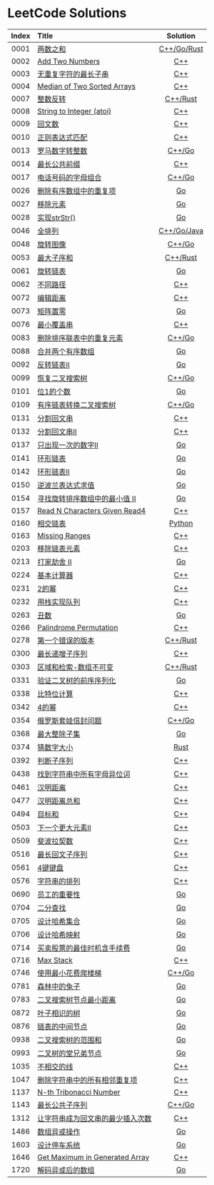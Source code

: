 # LeetCode Solutions

| Index | Title | Solution |
| :---: | :---- | :------: |
| 0001 | [两数之和]( https://leetcode-cn.com/problems/two-sum )  | [C++/Go/Rust]( src/p0001 ) |
| 0002 | [Add Two Numbers]( https://leetcode-cn.com/problems/add-two-numbers )  | [C++]( src/p0002 ) |
| 0003 | [无重复字符的最长子串]( https://leetcode-cn.com/problems/longest-substring-without-repeating-character )  | [C++]( src/p0003 ) |
| 0004 | [Median of Two Sorted Arrays]( https://leetcode-cn.com/problems/median-of-two-sorted-arrays )  | [C++]( src/p0004 ) |
| 0007 | [整数反转]( https://leetcode-cn.com/problems/reverse-integer )  | [C++/Rust]( src/p0007 ) |
| 0008 | [String to Integer (atoi)]( https://leetcode-cn.com/problems/string-to-integer-atoi )  | [C++]( src/p0008 ) |
| 0009 | [回文数]( https://leetcode-cn.com/problems/palindrome-number )  | [C++]( src/p0009 ) |
| 0010 | [正则表达式匹配]( https://leetcode-cn.com/problems/regular-expression-matching )  | [C++]( src/p0010 ) |
| 0013 | [罗马数字转整数]( https://leetcode-cn.com/problems/roman-to-integer )  | [C++/Go]( src/p0013 ) |
| 0014 | [最长公共前缀]( https://leetcode-cn.com/problems/longest-common-prefix )  | [C++]( src/p0014 ) |
| 0017 | [电话号码的字母组合]( https://leetcode-cn.com/problems/letter-combinations-of-a-phone-number )  | [C++/Go]( src/p0017 ) |
| 0026 | [删除有序数组中的重复项]( https://leetcode-cn.com/problems/remove-duplicates-from-sorted-array )  | [Go]( src/p0026 ) |
| 0027 | [移除元素]( https://leetcode-cn.com/problems/remove-element )  | [Go]( src/p0027 ) |
| 0028 | [实现strStr()]( https://leetcode-cn.com/problems/implement-strstr )  | [Go]( src/p0028 ) |
| 0046 | [全排列]( https://leetcode-cn.com/problems/permutations )  | [C++/Go/Java]( src/p0046 ) |
| 0048 | [旋转图像]( https://leetcode-cn.com/problems/rotate-image/ )  | [C++/Go]( src/p0048 ) |
| 0053 | [最大子序和]( https://leetcode-cn.com/problems/maximum-subarray )  | [C++/Rust]( src/p0053 ) |
| 0061 | [旋转链表]( https://leetcode-cn.com/problems/rotate-list )  | [Go]( src/p0061 ) |
| 0062 | [不同路径]( https://leetcode-cn.com/problems/unique-paths )  | [C++]( src/p0062 ) |
| 0072 | [编辑距离]( https://leetcode-cn.com/problems/edit-distance )  | [C++]( src/p0072 ) |
| 0073 | [矩阵置零]( https://leetcode-cn.com/problems/set-matrix-zeroes )  | [Go]( src/p0073 ) |
| 0076 | [最小覆盖串]( https://leetcode-cn.com/problems/minimum-window-substring )  | [C++]( src/p0076 ) |
| 0083 | [删除排序联表中的重复元素]( https://leetcode-cn.com/problems/remove-duplicates-from-sorted-list )  | [C++/Go]( src/p0083 ) |
| 0088 | [合并两个有序数组]( https://leetcode-cn.com/problems/merge-sorted-array )  | [Go]( src/p0088 ) |
| 0092 | [反转链表II]( https://leetcode-cn.com/problems/reverse-linked-list-ii )  | [Go]( src/p0092 ) |
| 0099 | [恢复二叉搜索树]( https://leetcode-cn.com/problems/recover-binary-search-tree )  | [C++/Go]( src/p0099 ) |
| 0101 | [位1的个数]( https://leetcode-cn.com/problems/number-of-1-bits )  | [Go]( src/p0101 ) |
| 0109 | [有序链表转换二叉搜索树]( https://leetcode-cn.com/problems/convert-sorted-list-to-binary-search-tree )  | [C++/Go]( src/p0109 ) |
| 0131 | [分割回文串]( https://leetcode-cn.com/problems/palindrome-partitioning )  | [C++]( src/p0131 ) |
| 0132 | [分割回文串II]( https://leetcode-cn.com/problems/palindrome-partitioning-ii )  | [C++]( src/p0132 ) |
| 0137 | [只出现一次的数字II]( https://leetcode-cn.com/problems/single-number-ii )  | [Go]( src/p0137 ) |
| 0141 | [环形链表]( https://leetcode-cn.com/problems/linked-list-cycle )  | [Go]( src/p0141 ) |
| 0142 | [环形链表II]( https://leetcode-cn.com/problems/linked-list-cycle-ii )  | [Go]( src/p0142 ) |
| 0150 | [逆波兰表达式求值]( https://leetcode-cn.com/problems/evaluate-reverse-polish-notation )  | [Go]( src/p0150 ) |
| 0154 | [寻找旋转排序数组中的最小值 II]( https://leetcode-cn.com/problems/find-minimum-in-rotated-sorted-array-ii )  | [Go]( src/p0154 ) |
| 0157 | [Read N Characters Given Read4]( https://leetcode-cn.com/problems/read-n-characters-given-read4 )  | [C++]( src/p0157 ) |
| 0160 | [相交链表]( https://leetcode-cn.com/problems/intersection-of-two-linked-lists )  | [Python]( src/p0160 ) |
| 0163 | [Missing Ranges]( https://leetcode-cn.com/problems/missing-ranges )  | [C++]( src/p0163 ) |
| 0203 | [移除链表元素]( https://leetcode-cn.com/problems/remove-linked-list-elements )  | [C++]( src/p0203 ) |
| 0213 | [打家劫舍 II]( https://leetcode-cn.com/problems/house-robber-ii )  | [Go]( src/p0213 ) |
| 0224 | [基本计算器]( https://leetcode-cn.com/problems/basic-calculator )  | [C++]( src/p0224 ) |
| 0231 | [2的幂]( https://leetcode-cn.com/problems/power-of-two )  | [C++]( src/p0231 ) |
| 0232 | [用栈实现队列]( https://leetcode-cn.com/problems/implement-queue-using-stacks )  | [C++]( src/p0232 ) |
| 0263 | [丑数]( https://leetcode-cn.com/problems/ugly-number )  | [Go]( src/p0263 ) |
| 0266 | [Palindrome Permutation]( https://leetcode-cn.com/problems/palindrome-permutation )  | [C++]( src/p0266 ) |
| 0278 | [第一个错误的版本]( https://leetcode-cn.com/problems/first-bad-version )  | [C++/Rust]( src/p0278 ) |
| 0300 | [最长递增子序列]( https://leetcode-cn.com/problems/longest-increasing-subsequence )  | [C++]( src/p0300 ) |
| 0303 | [区域和检索-数组不可变]( https://leetcode-cn.com/problems/range-sum-query-immutable )  | [C++/Rust]( src/p0303 ) |
| 0331 | [验证二叉树的前序序列化]( https://leetcode-cn.com/problems/verify-preorder-serialization-of-a-binary-tree )  | [Go]( src/p0331 ) |
| 0338 | [比特位计算]( https://leetcode-cn.com/problems/counting-bits/ )  | [C++]( src/p0338 ) |
| 0342 | [4的幂]( https://leetcode-cn.com/problems/power-of-four )  | [C++]( src/p0342 ) |
| 0354 | [俄罗斯套娃信封问题]( https://leetcode-cn.com/problems/russian-doll-envelopes )  | [C++/Go]( src/p0354 ) |
| 0368 | [最大整除子集]( https://leetcode-cn.com/problems/largest-divisible-subset )  | [Go]( src/p0368 ) |
| 0374 | [猜数字大小]( https://leetcode-cn.com/problems/find-all-anagrams-in-a-string )  | [Rust]( src/p0374 ) |
| 0392 | [判断子序列]( https://leetcode-cn.com/problems/is-subsequence )  | [C++]( src/p0392 ) |
| 0438 | [找到字符串中所有字母异位词]( https://leetcode-cn.com/problems/find-all-anagrams-in-a-string )  | [C++]( src/p0438 ) |
| 0461 | [汉明距离]( https://leetcode-cn.com/problems/hamming-distance )  | [C++]( src/p0461 ) |
| 0477 | [汉明距离总和]( https://leetcode-cn.com/problems/total-hamming-distance )  | [C++]( src/p0477 ) |
| 0494 | [目标和]( https://leetcode-cn.com/problems/target-sum )  | [C++]( src/p0494 ) |
| 0503 | [下一个更大元素II]( https://leetcode-cn.com/problems/next-greater-element-ii )  | [C++]( src/p0503 ) |
| 0509 | [斐波拉契数]( https://leetcode-cn.com/problems/fibonacci-number )  | [C++]( src/p0509 ) |
| 0516 | [最长回文子序列]( https://leetcode-cn.com/problems/longest-palindromic-subsequence )  | [C++]( src/p0516 ) |
| 0561 | [4键键盘]( https://leetcode-cn.com/problems/4-keys-keyboard )  | [C++]( src/p0561 ) |
| 0576 | [字符串的排列]( https://leetcode-cn.com/problems/permutation-in-string )  | [C++]( src/p0567 ) |
| 0690 | [员工的重要性]( https://leetcode-cn.com/problems/employee-importance/submissions )  | [Go]( src/p0690 ) |
| 0704 | [二分查找]( https://leetcode-cn.com/problems/binary-search )  | [Go]( src/p0704 ) |
| 0705 | [设计哈希集合]( https://leetcode-cn.com/problems/design-hashset )  | [Go]( src/p0705 ) |
| 0706 | [设计哈希映射]( https://leetcode-cn.com/problems/design-hashmap )  | [Go]( src/p0706 ) |
| 0714 | [买卖股票的最佳时机含手续费]( https://leetcode-cn.com/problems/best-time-to-buy-and-sell-stock-with-transaction-fee )  | [Go]( src/p0714 ) |
| 0716 | [Max Stack]( https://leetcode-cn.com/problems/max-stack )  | [C++]( src/p0716 ) |
| 0746 | [使用最小花费爬楼梯]( https://leetcode-cn.com/problems/min-cost-climbing-stairs )  | [C++/Go]( src/p0746 ) |
| 0781 | [森林中的兔子]( https://leetcode-cn.com/problems/rabbits-in-forest )  | [Go]( src/p0781 ) |
| 0783 | [二叉搜索树节点最小距离]( https://leetcode-cn.com/problems/minimum-distance-between-bst-nodes )  | [Go]( src/p0783 ) |
| 0872 | [叶子相识的树]( https://leetcode-cn.com/problems/leaf-similar-trees )  | [Go]( src/p0872 ) |
| 0876 | [链表的中间节点]( https://leetcode-cn.com/problems/middle-of-the-linked-list )  | [Go]( src/p0876 ) |
| 0938 | [二叉搜索树的范围和]( https://leetcode-cn.com/problems/range-sum-of-bst )  | [Go]( src/p0938 ) |
| 0993 | [二叉树的堂兄弟节点]( https://leetcode-cn.com/problems/cousins-in-binary-tree )  | [Go]( src/p0993 ) |
| 1035 | [不相交的线]( https://leetcode-cn.com/problems/uncrossed-lines )  | [C++]( src/p1035 ) |
| 1047 | [删除字符串中的所有相邻重复项]( https://leetcode-cn.com/problems/remove-all-adjacent-duplicates-in-string )  | [C++]( src/p1047 ) |
| 1137 | [N-th Tribonacci Number]( https://leetcode-cn.com/problems/n-th-tribonacci-number )  | [C++]( src/p1137 ) |
| 1143 | [最长公共子序列]( https://leetcode-cn.com/problems/longest-common-subsequence )  | [C++/Go]( src/p1143 ) |
| 1312 | [让字符串成为回文串的最少插入次数]( https://leetcode-cn.com/problems/minimum-insertion-steps-to-make-a-string-palindrome )  | [C++]( src/p1312 ) |
| 1486 | [数组异或操作]( https://leetcode-cn.com/problems/xor-operation-in-an-array )  | [Go]( src/p1486 ) |
| 1603 | [设计停车系统]( https://leetcode-cn.com/problems/design-parking-system )  | [Go]( src/p1603 ) |
| 1646 | [Get Maximum in Generated Array]( https://leetcode-cn.com/problems/get-maximum-in-generated-array )  | [C++]( src/p1646 ) |
| 1720 | [解码异或后的数组]( https://leetcode-cn.com/problems/decode-xored-array )  | [Go]( src/p1720 ) |